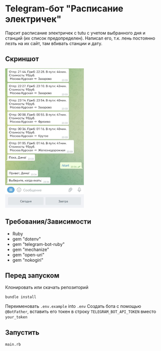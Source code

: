 # Telegram-бот "Расписание электричек"
Парсит расписание электричек с tutu с учетом выбранного дня и станций (их список предопределен). Написал его, т.к. лень постоянно лезть на их сайт, там вбивать станции и дату. 

## Скриншот
![Application screenshot](https://github.com/dmentry/train_schedule_bot/blob/master/Screenshot.jpg)

## Требования/Зависимости
* Ruby
* gem "dotenv"
* gem "telegram-bot-ruby"
* gem "mechanize"
* gem "open-uri"
* gem "nokogiri"

## Перед запуском
Клонировать или скачать репозиторий

```
bundle install
```

Переименовать `.env.example` into `.env`
Создать бота с помощью `@BotFather`, вставить его токен в строку `TELEGRAM_BOT_API_TOKEN` вместо `your_token`

## Запустить
```
main.rb
```
